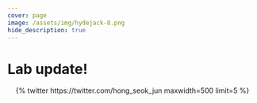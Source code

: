 ```yaml
---
cover: page
image: /assets/img/hydejack-8.png
hide_description: true
---
```


# Lab update!
<div class='jekyll-twitter-plugin' align="center">
    {% twitter https://twitter.com/hong_seok_jun maxwidth=500 limit=5 %}
</div>

